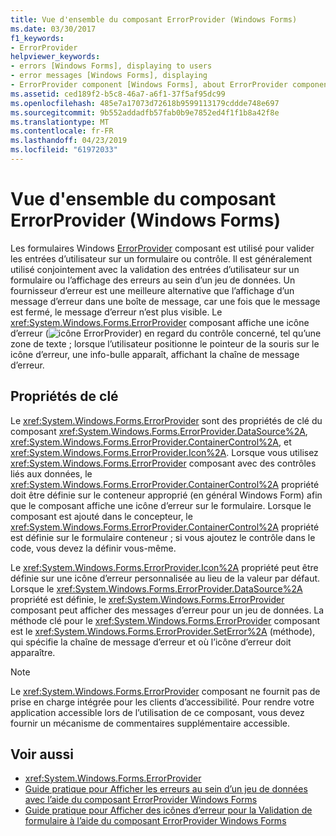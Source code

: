 ```yaml
---
title: Vue d'ensemble du composant ErrorProvider (Windows Forms)
ms.date: 03/30/2017
f1_keywords:
- ErrorProvider
helpviewer_keywords:
- errors [Windows Forms], displaying to users
- error messages [Windows Forms], displaying
- ErrorProvider component [Windows Forms], about ErrorProvider component
ms.assetid: ced189f2-b5c8-46a7-a6f1-37f5af95dc99
ms.openlocfilehash: 485e7a17073d72618b9599113179cddde748e697
ms.sourcegitcommit: 9b552addadfb57fab0b9e7852ed4f1f1b8a42f8e
ms.translationtype: MT
ms.contentlocale: fr-FR
ms.lasthandoff: 04/23/2019
ms.locfileid: "61972033"
---
```

# <a name="errorprovider-component-overview-windows-forms"></a>Vue d'ensemble du composant ErrorProvider (Windows Forms)
Les formulaires Windows [ErrorProvider](errorprovider-component-windows-forms.md) composant est utilisé pour valider les entrées d’utilisateur sur un formulaire ou contrôle. Il est généralement utilisé conjointement avec la validation des entrées d’utilisateur sur un formulaire ou l’affichage des erreurs au sein d’un jeu de données. Un fournisseur d’erreur est une meilleure alternative que l’affichage d’un message d’erreur dans une boîte de message, car une fois que le message est fermé, le message d’erreur n’est plus visible. Le <xref:System.Windows.Forms.ErrorProvider> composant affiche une icône d’erreur (![icône ErrorProvider](./media/vberrorprovidericon.gif "vbErrorProviderIcon")) en regard du contrôle concerné, tel qu’une zone de texte ; lorsque l’utilisateur positionne le pointeur de la souris sur le icône d’erreur, une info-bulle apparaît, affichant la chaîne de message d’erreur.  
  
## <a name="key-properties"></a>Propriétés de clé  
 Le <xref:System.Windows.Forms.ErrorProvider> sont des propriétés de clé du composant <xref:System.Windows.Forms.ErrorProvider.DataSource%2A>, <xref:System.Windows.Forms.ErrorProvider.ContainerControl%2A>, et <xref:System.Windows.Forms.ErrorProvider.Icon%2A>. Lorsque vous utilisez <xref:System.Windows.Forms.ErrorProvider> composant avec des contrôles liés aux données, le <xref:System.Windows.Forms.ErrorProvider.ContainerControl%2A> propriété doit être définie sur le conteneur approprié (en général Windows Form) afin que le composant affiche une icône d’erreur sur le formulaire. Lorsque le composant est ajouté dans le concepteur, le <xref:System.Windows.Forms.ErrorProvider.ContainerControl%2A> propriété est définie sur le formulaire conteneur ; si vous ajoutez le contrôle dans le code, vous devez la définir vous-même.  
  
 Le <xref:System.Windows.Forms.ErrorProvider.Icon%2A> propriété peut être définie sur une icône d’erreur personnalisée au lieu de la valeur par défaut. Lorsque le <xref:System.Windows.Forms.ErrorProvider.DataSource%2A> propriété est définie, le <xref:System.Windows.Forms.ErrorProvider> composant peut afficher des messages d’erreur pour un jeu de données. La méthode clé pour le <xref:System.Windows.Forms.ErrorProvider> composant est le <xref:System.Windows.Forms.ErrorProvider.SetError%2A> (méthode), qui spécifie la chaîne de message d’erreur et où l’icône d’erreur doit apparaître.  
  
> [!NOTE]
>  Le <xref:System.Windows.Forms.ErrorProvider> composant ne fournit pas de prise en charge intégrée pour les clients d’accessibilité. Pour rendre votre application accessible lors de l’utilisation de ce composant, vous devez fournir un mécanisme de commentaires supplémentaire accessible.  
  
## <a name="see-also"></a>Voir aussi

- <xref:System.Windows.Forms.ErrorProvider>
- [Guide pratique pour Afficher les erreurs au sein d’un jeu de données avec l’aide du composant ErrorProvider Windows Forms](view-errors-within-a-dataset-with-wf-errorprovider-component.md)
- [Guide pratique pour Afficher des icônes d’erreur pour la Validation de formulaire à l’aide du composant ErrorProvider Windows Forms](display-error-icons-for-form-validation-with-wf-errorprovider.md)
